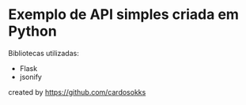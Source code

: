 # Exemplo de API simples criada em Python

Bibliotecas utilizadas:
- Flask
- jsonify


created by https://github.com/cardosokks